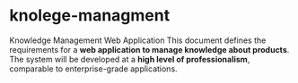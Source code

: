 # knolege-managment
Knowledge Management Web Application This document defines the requirements for a **web application to manage knowledge about products**. The system will be developed at a **high level of professionalism**, comparable to enterprise-grade applications.
